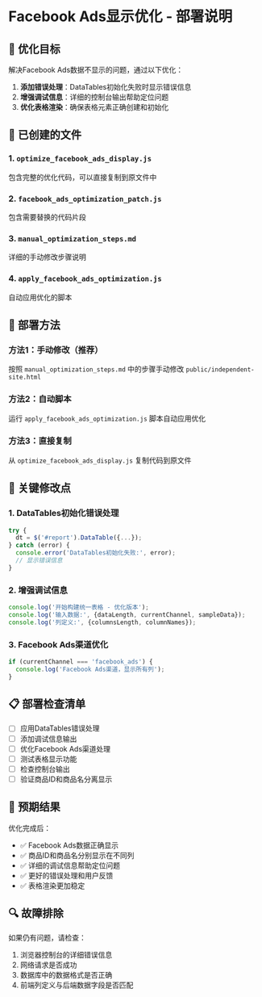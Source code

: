 # Facebook Ads显示优化 - 部署说明

## 🎯 优化目标
解决Facebook Ads数据不显示的问题，通过以下优化：

1. **添加错误处理**：DataTables初始化失败时显示错误信息
2. **增强调试信息**：详细的控制台输出帮助定位问题
3. **优化表格渲染**：确保表格元素正确创建和初始化

## 📁 已创建的文件

### 1. `optimize_facebook_ads_display.js`
包含完整的优化代码，可以直接复制到原文件中

### 2. `facebook_ads_optimization_patch.js`
包含需要替换的代码片段

### 3. `manual_optimization_steps.md`
详细的手动修改步骤说明

### 4. `apply_facebook_ads_optimization.js`
自动应用优化的脚本

## 🚀 部署方法

### 方法1：手动修改（推荐）
按照 `manual_optimization_steps.md` 中的步骤手动修改 `public/independent-site.html`

### 方法2：自动脚本
运行 `apply_facebook_ads_optimization.js` 脚本自动应用优化

### 方法3：直接复制
从 `optimize_facebook_ads_display.js` 复制代码到原文件

## 🔧 关键修改点

### 1. DataTables初始化错误处理
```javascript
try {
  dt = $('#report').DataTable({...});
} catch (error) {
  console.error('DataTables初始化失败:', error);
  // 显示错误信息
}
```

### 2. 增强调试信息
```javascript
console.log('开始构建统一表格 - 优化版本');
console.log('输入数据:', {dataLength, currentChannel, sampleData});
console.log('列定义:', {columnsLength, columnNames});
```

### 3. Facebook Ads渠道优化
```javascript
if (currentChannel === 'facebook_ads') {
  console.log('Facebook Ads渠道，显示所有列');
}
```

## 📋 部署检查清单

- [ ] 应用DataTables错误处理
- [ ] 添加调试信息输出
- [ ] 优化Facebook Ads渠道处理
- [ ] 测试表格显示功能
- [ ] 检查控制台输出
- [ ] 验证商品ID和商品名分离显示

## 🎯 预期结果

优化完成后：
- ✅ Facebook Ads数据正确显示
- ✅ 商品ID和商品名分别显示在不同列
- ✅ 详细的调试信息帮助定位问题
- ✅ 更好的错误处理和用户反馈
- ✅ 表格渲染更加稳定

## 🔍 故障排除

如果仍有问题，请检查：
1. 浏览器控制台的详细错误信息
2. 网络请求是否成功
3. 数据库中的数据格式是否正确
4. 前端列定义与后端数据字段是否匹配
